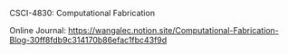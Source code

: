 CSCI-4830: Computational Fabrication

Online Journal: https://wangalec.notion.site/Computational-Fabrication-Blog-30ff8fdb9c314170b86efac1fbc43f9d
